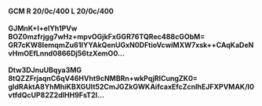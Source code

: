 #### GCM R 20/0c/400 L 20/0c/400
**GJMnK+I+elYh1PVw**<br/>**BOZ0mzfrjgg7wHz+mpvOGjkFxGGR76TQRec488cGObM=**<br/>**GR7cKW8IemqmZu61lYYAkQenUGxN0DFtioVcwiMXW7xsk++CAqKaDeNvHmOEfLnnd0866Dj56tzXemO0...**<br/><br/>
**Dtw3DJnuUBqya3MG**<br/>**8tQZZFrjaqnC6qV46HVht9cNMBRn+wkPqjRICungZK0=**<br/>**gIdRAktA8YhMhiKBXGUIt52CmJGZkGWKAifcaxEfcZcnlhEJFXPVMAK/l0vtfdQcUP82Z2dlHH9FsT2I...**